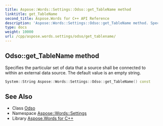 ```yaml
---
title: Aspose::Words::Settings::Odso::get_TableName method
linktitle: get_TableName
second_title: Aspose.Words for C++ API Reference
description: 'Aspose::Words::Settings::Odso::get_TableName method. Specifies the particular set of data that a source shall be connected to within an external data source. The default value is an empty string in C++.'
type: docs
weight: 10000
url: /cpp/aspose.words.settings/odso/get_tablename/
---
```

## Odso::get_TableName method


Specifies the particular set of data that a source shall be connected to within an external data source. The default value is an empty string.

```cpp
System::String Aspose::Words::Settings::Odso::get_TableName() const
```

## See Also

* Class [Odso](../)
* Namespace [Aspose::Words::Settings](../../)
* Library [Aspose.Words for C++](../../../)
